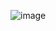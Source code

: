 ![image](https://user-images.githubusercontent.com/119984926/216425951-0d314eaf-1f04-476e-9770-5c3ab0628cee.png)
